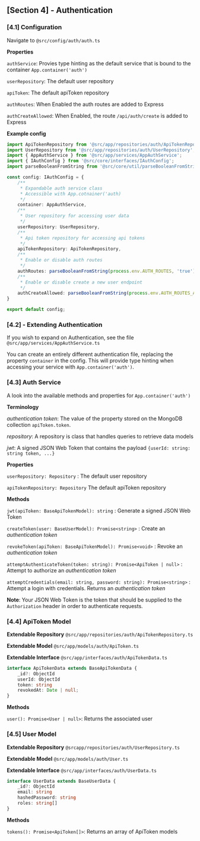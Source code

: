 ## [Section 4] - Authentication

### [4.1] Configuration

Navigate to `@src/config/auth/auth.ts`

**Properties**

`authService`: Provies type hinting as the default service that is bound to the container `App.container('auth')`

`userRepository`: The default user repository

`apiToken`: The default apiToken repository

`authRoutes`: When Enabled the auth routes are added to Express

`authCreateAllowed`: When Enabled, the route `/api/auth/create` is added to Express

**Example config**

```ts
import ApiTokenRepository from '@src/app/repositories/auth/ApiTokenRepository';
import UserRepository from '@src/app/repositories/auth/UserRepository';
import { AppAuthService } from '@src/app/services/AppAuthService';
import { IAuthConfig } from '@src/core/interfaces/IAuthConfig';
import parseBooleanFromString from '@src/core/util/parseBooleanFromString';

const config: IAuthConfig = {
    /**
     * Expandable auth service class
     * Accessible with App.cotnainer('auth)
     */
    container: AppAuthService,
    /**
     * User repository for accessing user data
     */
    userRepository: UserRepository,
    /**
     * Api token repository for accessing api tokens
     */
    apiTokenRepository: ApiTokenRepository,
    /**
     * Enable or disable auth routes
     */
    authRoutes: parseBooleanFromString(process.env.AUTH_ROUTES, 'true'),
    /**
     * Enable or disable create a new user endpoint
     */
    authCreateAllowed: parseBooleanFromString(process.env.AUTH_ROUTES_ALLOW_CREATE, 'true'),
}

export default config;
```

### [4.2] - Extending Authentication

If you wish to expand on Authentication, see the file `@src/app/services/AppAuthService.ts`

You can create an entirely different authentication file, replacing the property `container` in the config.
This will provide type hinting when accessing your service with `App.container('auth')`.

### [4.3] Auth Service

A look into the available methods and properties for `App.container('auth')`

**Terminology**

*authentication token*: The value of the property stored on the MongoDB collection `apiToken.token`.

*repository*: A repository is class that handles queries to retrieve data models

*jwt*: A signed JSON Web Token that contains the payload `{userId: string: string token, ...}`

**Properties**

`userRepository: Repository` : The default user repository

`apiTokenRepository: Repository` The default apiToken repository


**Methods**

`jwt(apiToken: BaseApiTokenModel): string` : Generate a signed JSON Web Token

`createToken(user: BaseUserModel): Promise<string>` : Create an *authentication token*

`revokeToken(apiToken: BaseApiTokenModel): Promise<void>` : Revoke an *authentication token*

`attemptAuthenticateToken(token: string): Promise<ApiToken | null>` : Attempt to authorize an *authentication token*

`attemptCredentials(email: string, password: string): Promise<string>` : Attempt a login with credentials. Returns an *authentication token*

**Note**: Your JSON Web Token is the token that should be supplied to the `Authorization` header in order to authenticate requests.

### [4.4] ApiToken Model

**Extendable Repository** `@src/app/repositories/auth/ApiTokenRepository.ts`

**Extendable Model** `@src/app/models/auth/ApiToken.ts`

**Extendable Interface** `@src/app/interfaces/auth/ApiTokenData.ts`
```ts
interface ApiTokenData extends BaseApiTokenData {
    _id?: ObjectId
    userId: ObjectId
    token: string
    revokedAt: Date | null;
}
```

**Methods**

`user(): Promise<User | null>`: Returns the associated user

### [4.5] User Model

**Extendable Repository** `@srcapp/repositories/auth/UserRepository.ts`

**Extendable Model** `@src/app/models/auth/User.ts`

**Extendable Interface** `@src/app/interfaces/auth/UserData.ts`
```ts
interface UserData extends BaseUserData {
    _id?: ObjectId
    email: string
    hashedPassword: string
    roles: string[]
}
```

**Methods**

`tokens(): Promise<ApiToken[]>`: Returns an array of ApiToken models